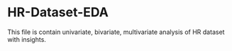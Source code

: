 # HR-Dataset-EDA
This file is contain univariate, bivariate, multivariate analysis of HR dataset with insights.
